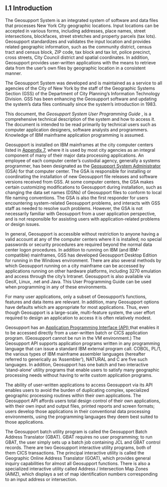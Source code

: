 <h2>I.1 Introduction</h2>

The Geosupport System is an integrated system of software and data files that processes New York City geographic locations.  Input locations can be accepted in various forms, including addresses, place names, street intersections, blockfaces, street stretches and property parcels (tax lots).  Geosupport standardizes and validates the input location and provides related geographic information, such as the community district, census tract and census block, ZIP code, tax block and tax lot, police precinct, cross streets, City Council district and spatial coordinates.  In addition, Geosupport provides user-written applications with the means to retrieve data from the user’s own files by geographic location in a consistent manner.  

The Geosupport System was developed and is maintained as a service to all agencies of the City of New York by the staff of the Geographic Systems Section (GSS) of the Department of City Planning’s Information Technology Division.  GSS has been enhancing the Geosupport software and updating the system’s data files continually since the system’s introduction in 1983.  

This document, the *Geosupport System User Programming Guide* , is a comprehensive technical description of the system and how to access it.  The document is intended to be read primarily by technical users such as computer application designers, software analysts and programmers.  Knowledge of IBM mainframe application programming is assumed.  

Geosupport is installed on IBM mainframes at the city computer centers listed in [Appendix 7](/appendices/appendix07/), where it is used by most city agencies as an integral component of many of their major data processing applications.  An employee of each computer center’s custodial agency, generally a systems programmer, has been designated as the <u> Geosupport System Administrator</u> (GSA) for that computer center.  The GSA is responsible for installing or coordinating the installation of new Geosupport file releases and software versions received from GSS.  At some computer centers, the GSA makes certain customizing modifications to Geosupport during installation, such as changing the data set names (DSNs) of Geosupport files to conform to local file naming conventions.  The GSA is also the first responder for users encountering system-related Geosupport problems, and interacts with GSS staff as needed to resolve such problems.  However, the GSA is not necessarily familiar with Geosupport from a user application perspective, and is not responsible for assisting users with application-related problems or design issues.  

In general, Geosupport is accessible without restriction to anyone having a valid account at any of the computer centers where it is installed; no special passwords or security procedures are required beyond the normal data center logon procedures.  In addition to running on IBM (and IBM-compatible) mainframes, GSS has developed Geosupport Desktop Edition for running in the Windows environment.  There are also several methods by which Geosupport running on a city mainframe can be accessed by applications running on other hardware platforms, including 3270 emulation and access through the city’s Intranet. Geosupport is also available via GeoX, Linux, .net and Java.  This User Programming Guide can be used when programming in any of these environments.   

For many user applications, only a subset of Geosupport’s functions, features and data items are relevant.  In addition, many Geosupport options have defaults which are appropriate for most applications.  Thus, even though Geosupport is a large-scale, multi-feature system, the user effort required to design an application to access it is often relatively modest.  

Geosupport has an <u>Application Programming Interface (API) </u>that enables it to be accessed directly from a user-written batch or CICS application program.  (Geosupport cannot be run in the VM environment.)   The Geosupport API supports application programs written in any programming language that can issue a standard IBM external program call.  COBOL, PL/1, the various types of IBM mainframe assembler languages (hereafter referred to generically as ‘Assembler’), NATURAL and C are five such languages.  In addition, Geosupport has one batch and two interactive ‘stand-alone’ utility programs that enable users to satisfy many geographic processing needs without having to write custom application programs.  

The ability of user-written applications to access Geosupport via its API enables users to avoid the burden of duplicating complex, specialized geographic processing routines within their own applications.  The Geosupport API affords users total design control of their own applications, with their own input and output files, printed reports and screen formats; users develop those applications in their conventional data processing environments, using the programming languages they deem best suited to those applications.  

The Geosupport batch utility program is called the Geosupport Batch Address Translator (GBAT).  GBAT requires no user programming; to run GBAT, the user simply sets up a batch job containing JCL and GBAT control records.  There are two Geosupport interactive utility programs, both of them CICS transactions.  The principal interactive utility is called the Geographic Online Address Translator (GOAT), which provides general inquiry capabilities for almost all Geosupport functions.  There is also a specialized interactive utility called Address / Intersection Map Zones (AIMZ), which displays a set of map identification numbers corresponding to an input address or intersection.  
